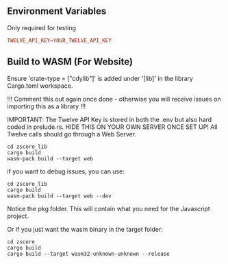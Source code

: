 <h2>Environment Variables</h2>

Only required for testing

```conf
TWELVE_API_KEY=YOUR_TWELVE_API_KEY
```

<h2>Build to WASM (For Website)</h2>

Ensure 'crate-type = ["cdylib"]' is added under '[lib]' in the library Cargo.toml workspace.

!!! Comment this out again once done - otherwise you will receive issues on importing this as a library !!!

IMPORTANT: The Twelve API Key is stored in both the .env but also hard coded in prelude.rs. HIDE THIS ON YOUR OWN SERVER ONCE SET UP! All Twelve calls should go through a Web Server.

```shell
cd zscore_lib
cargo build
wasm-pack build --target web
```

if you want to debug issues, you can use:

```shell
cd zscore_lib
cargo build
wasm-pack build --target web --dev
```

Notice the pkg folder. This will contain what you need for the Javascript project.

Or if you just want the wasm binary in the target folder:

```shell
cd zscore
cargo build
cargo build --target wasm32-unknown-unknown --release
```
